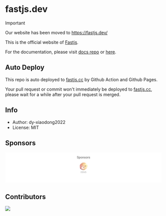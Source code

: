 # fastjs.dev

> [!IMPORTANT]
> Our website has been moved to https://fastjs.dev/

This is the official website of [Fastjs](https://github.com/fastjs-team/core).

For the documentation, please visit [docs repo](https://github.com/fastjs-team/docs) or [here](https://docs.fastjs.dev/).

## Auto Deploy

This repo is auto deployed to [fastjs.cc](https://fastjs.dev) by Github Action and Github Pages.

Your pull request or commit won't immediately be deployed to [fastjs.cc](https://fastjs.dev), please wait for a while after your pull request is merged.

## Info

- Author: dy-xiaodong2022
- License: MIT

## Sponsors

<div align="center">
  <img src="https://raw.githubusercontent.com/dy-xiaodong2022/sponsors/main/sponsors.wide.svg" />
</div>

## Contributors

<a href="https://github.com/fastjs-team/fastjs.dev/graphs/contributors">
  <img src="https://contrib.rocks/image?repo=fastjs-team/fastjs.dev" />
</a>
